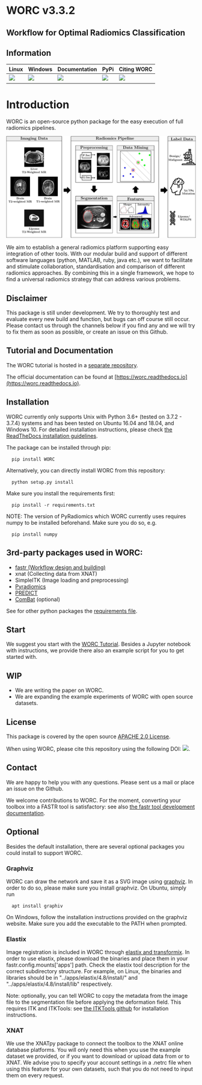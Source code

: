 # WORC v3.3.2
## Workflow for Optimal Radiomics Classification

## Information

| Linux                          | Windows                       | Documentation                 | PyPi                          |Citing WORC          |
|--------------------------------|-------------------------------|-------------------------------|-------------------------------|---------------------|
| [![][tci-linx]][tci-linx-lnk]  | [![][tci-wind]][tci-wind-lnk] | [![][doc]][doc-lnk]           | [![][pypi]][pypi-lnk]         | [![][DOI]][DOI-lnk] |

[tci-linx]: https://travis-ci.com/MStarmans91/WORC.svg?token=qyvaeq7Cpwu7hJGB98Gp&branch=master&job=1
[tci-linx-lnk]: https://travis-ci.com/MStarmans91/WORC

[tci-wind]: https://travis-ci.com/MStarmans91/WORC.svg?token=qyvaeq7Cpwu7hJGB98Gp&branch=master&job=2
[tci-wind-lnk]: https://travis-ci.com/MStarmans91/WORC

[doc]:https://readthedocs.org/projects/worc/badge/?version=latest
[doc-lnk]: https://worc.readthedocs.io/en/latest/?badge=latest

[pypi]: https://badge.fury.io/py/WORC.svg
[pypi-lnk]: https://badge.fury.io/py/WORC

[DOI]: https://zenodo.org/badge/DOI/10.5281/zenodo.3840534.svg
[DOI-lnk]: https://zenodo.org/badge/latestdoi/92295542

# Introduction

WORC is an open-source python package for the easy execution of full radiomics pipelines.

<img src="images/WORC.jpg" alt="Overview"/>

We aim to establish a general radiomics platform supporting easy integration of other tools. With our modular build
and support of different software languages (python, MATLAB, ruby, java etc.), we want to facilitate and stimulate
collaboration, standardisation and comparison of different radiomics approaches. By combining this in a single framework,
we hope to find a universal radiomics strategy that can address various problems.

## Disclaimer
This package is still under development. We try to thoroughly test and evaluate every new build and function, but
bugs can off course still occur. Please contact us through the channels below if you find any and we will try to fix
them as soon as possible, or create an issue on this Github.

## Tutorial and Documentation
The WORC tutorial is hosted in a [separate repository](https://github.com/MStarmans91/WORCTutorial).

The official documentation can be found at [https://worc.readthedocs.io](https://worc.readthedocs.io).

## Installation

WORC currently only supports Unix with Python 3.6+ (tested on 3.7.2 - 3.7.4) systems and
has been tested on Ubuntu 16.04 and 18.04, and Windows 10. For detailed installation
instructions, please check  [the ReadTheDocs installation guidelines](https://worc.readthedocs.io/en/latest/static/quick_start.html#installation).

The package can be installed through pip:

      pip install WORC

Alternatively, you can directly install WORC from this repository:

      python setup.py install

Make sure you install the requirements first:

      pip install -r requirements.txt

NOTE: The version of PyRadiomics which WORC currently uses requires numpy to be installed beforehand. Make sure you do so, e.g.

      pip install numpy

## 3rd-party packages used in WORC:

 - [fastr (Workflow design and building)](http://fastr.readthedocs.io)
 - xnat (Collecting data from XNAT)
 - SimpleITK (Image loading and preprocessing)
 - [Pyradiomics](https://github.com/radiomics/pyradiomics)
 - [PREDICT](https://github.com/Svdvoort/PREDICTFastr)
 - [ComBat](https://github.com/Jfortin1/ComBatHarmonization) (optional)

See for other python packages the [requirements file](requirements.txt).

## Start
We suggest you start with the [WORC Tutorial](https://github.com/MStarmans91/WORCTutorial).
Besides a Jupyter notebook with instructions, we provide there also an example script for you to get started with.

## WIP
- We are writing the paper on WORC.
- We are expanding the example experiments of WORC with open source datasets.

## License
This package is covered by the open source [APACHE 2.0 License](APACHE-LICENSE-2.0).

When using WORC, please cite this repository using the following DOI: [![][DOI]][DOI-lnk].

## Contact
We are happy to help you with any questions. Please sent us a mail or place an issue on the Github.

We welcome contributions to WORC. For the moment, converting your toolbox into a FASTR tool is satisfactory:
see also [the fastr tool development documentation](https://fastr.readthedocs.io/en/stable/static/user_manual.html#create-your-own-tool).

## Optional
Besides the default installation, there are several optional packages you could install to support WORC.

### Graphviz
WORC can draw the network and save it as a SVG image using [graphviz](https://www.graphviz.org/). In order to do so,
please make sure you install graphviz. On Ubuntu, simply run

      apt install graphiv

On Windows, follow the installation instructions provided on the graphviz website.
Make sure you add the executable to the PATH when prompted.

### Elastix
Image registration is included in WORC through [elastix and transformix](http://elastix.isi.uu.nl/).
In order to use elastix, please download the binaries and place them in your
fastr.config.mounts['apps'] path. Check the elastix tool description for the correct
subdirectory structure. For example, on Linux, the binaries and libraries should be in "../apps/elastix/4.8/install/"  and
"../apps/elastix/4.8/install/lib" respectively.

Note: optionally, you can tell WORC to copy the metadata from the image file
to the segmentation file before applying the deformation field. This requires
ITK and ITKTools: see  [the ITKTools github](https://github.com/ITKTools/ITKTools)
for installation instructions.

### XNAT
We use the XNATpy package to connect the toolbox to the XNAT online database platforms. You will only
need this when you use the example dataset we provided, or if you want to download or upload data from or to XNAT. We advise you to specify
your account settings in a .netrc file when using this feature for your own datasets, such that you do not need to input them on every request.

